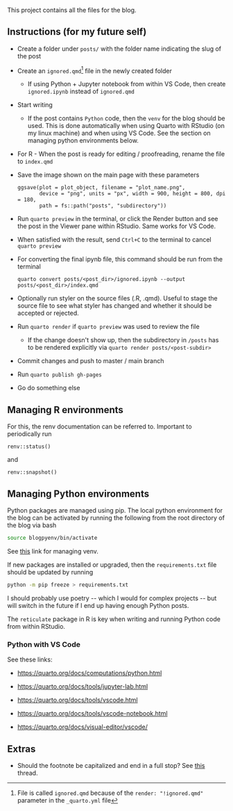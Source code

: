 This project contains all the files for the blog.

## Instructions (for my future self)

-   Create a folder under `posts/` with the folder name indicating the slug of the post

-   Create an `ignored.qmd`[^readme-1] file in the newly created folder

    -   If using Python + Jupyter notebook from within VS Code, then create `ignored.ipynb` instead of `ignored.qmd`

-   Start writing

    -   If the post contains `Python` code, then the `venv` for the blog should be used. This is done automatically when using Quarto with RStudio (on my linux machine) and when using VS Code. See the section on managing python environments below.

-   For R - When the post is ready for editing / proofreading, rename the file to `index.qmd`

-   Save the image shown on the main page with these parameters

    ```         
    ggsave(plot = plot_object, filename = "plot_name.png",
           device = "png", units = "px", width = 900, height = 800, dpi = 180,
           path = fs::path("posts", "subdirectory"))
    ```

-   Run `quarto preview` in the terminal, or click the Render button and see the post in the Viewer pane within RStudio. Same works for VS Code.

-   When satisfied with the result, send `Ctrl+C` to the terminal to cancel `quarto preview`

-   For converting the final ipynb file, this command should be run from the terminal

    ```         
    quarto convert posts/<post_dir>/ignored.ipynb --output posts/<post_dir>/index.qmd
    ```

-   Optionally run styler on the source files (.R, .qmd). Useful to stage the source file to see what styler has changed and whether it should be accepted or rejected.

-   Run `quarto render` if `quarto preview` was used to review the file

    -   If the change doesn't show up, then the subdirectory in `/posts` has to be rendered explicitly via `quarto render posts/<post-subdir>`

-   Commit changes and push to master / main branch

-   Run `quarto publish gh-pages`

-   Go do something else

[^readme-1]: File is called `ignored.qmd` because of the `render: "!ignored.qmd"` parameter in the `_quarto.yml` file

## Managing R environments

For this, the renv documentation can be referred to. Important to periodically run

```{r}
renv::status()
```

and

```{r}
renv::snapshot()
```

## Managing Python environments

Python packages are managed using pip. The local python environment for the blog can be activated by running the following from the root directory of the blog via bash

``` bash
source blogpyenv/bin/activate
```

See [this](https://docs.python.org/3/tutorial/venv.html) link for managing venv.

If new packages are installed or upgraded, then the `requirements.txt` file should be updated by running

``` bash
python -m pip freeze > requirements.txt
```

I should probably use poetry -- which I would for complex projects -- but will switch in the future if I end up having enough Python posts.

The `reticulate` package in R is key when writing and running Python code from within RStudio.

### Python with VS Code

See these links:

-   <https://quarto.org/docs/computations/python.html>

-   <https://quarto.org/docs/tools/jupyter-lab.html>

-   <https://quarto.org/docs/tools/vscode.html>

-   <https://quarto.org/docs/tools/vscode-notebook.html>

-   <https://quarto.org/docs/visual-editor/vscode/>

## Extras

-   Should the footnote be capitalized and end in a full stop? See [this](https://english.stackexchange.com/questions/242129/should-the-footnote-be-capitalized) thread.
